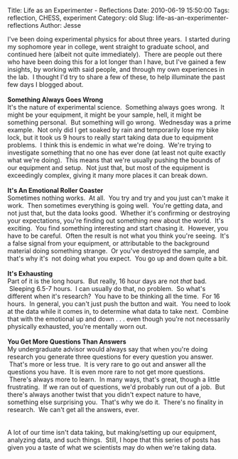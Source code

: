 Title: Life as an Experimenter - Reflections
Date: 2010-06-19 15:50:00
Tags: reflection, CHESS, experiment
Category: old
Slug: life-as-an-experimenter-reflections
Author: Jesse

I've been doing experimental physics for about three years. &nbsp;I started during my sophomore year in college, went straight to graduate school, and continued here (albeit not quite immediately). &nbsp;There are people out there who have been doing this for a lot longer than I have, but I've gained a few insights, by working with said people, and through my own experiences in the lab. &nbsp;I thought I'd try to share a few of these, to help illuminate the past few days I blogged about.<br /><br /><a name='more'></a><b>Something Always Goes Wrong</b><br />It's the nature of experimental science. &nbsp;Something always goes wrong. &nbsp;It might be your equipment, it might be your sample, hell, it might be something personal. &nbsp;But something will go wrong. &nbsp;Wednesday was a prime example. &nbsp;Not only did I get soaked by rain and temporarily lose my bike lock, but it took us 9 hours to really start taking data due to equipment problems. &nbsp;I think this is endemic in what we're doing. &nbsp;We're trying to investigate something that no one has ever done (at least not quite exactly what we're doing). &nbsp;This means that we're usually pushing the bounds of our equipment and setup. &nbsp;Not just that, but most of the equipment is exceedingly complex, giving it many more places it can break down.<br /><br /><b>It's An Emotional Roller Coaster</b><br />Sometimes nothing works. &nbsp;At all. &nbsp;You try and try and you just can't make it work. &nbsp;Then sometimes everything is going well. &nbsp;You're getting data, and not just that, but the data looks good. &nbsp;Whether it's confirming or destroying your expectations, you're finding out something new about the world. &nbsp;It's exciting. &nbsp;You find something interesting and start chasing it. &nbsp;However, you have to be careful. &nbsp;Often the result is not what you think you're seeing. &nbsp;It's a false signal from your equipment, or attributable to the background material doing something strange. &nbsp;Or you've destroyed the sample, and that's why it's &nbsp;not doing what you expect. &nbsp;You go up and down quite a bit.<br /><br /><b>It's Exhausting</b><br />Part of it is the long hours. &nbsp;But really, 16 hour days are not *that* bad. &nbsp;Sleeping 6.5-7 hours. &nbsp;I can usually do that, no problem. &nbsp;So what's different when it's research? &nbsp;You have to be thinking all the time. &nbsp;For 16 hours. &nbsp;In general, you can't just push the button and wait. &nbsp;You need to look at the data while it comes in, to determine what data to take next. &nbsp;Combine that with the emotional up and down . . . even though you're not necessarily physically exhausted, you're mentally worn out.<br /><br /><b>You Get More Questions Than Answers</b><br />My undergraduate advisor would always say that when you're doing research you generate three questions for every question you answer. &nbsp;That's more or less true. &nbsp;It is very rare to go out and answer all the questions you have. &nbsp;It is even more rare to not get more questions. &nbsp; &nbsp;There's always more to learn. &nbsp;In many ways, that's great, though a little frustrating. &nbsp;If we ran out of questions, we'd probably run out of a job. &nbsp;But there's always another twist that you didn't expect nature to have, something else surprising you. &nbsp;That's why we do it. &nbsp;There's no finality in research. &nbsp;We can't get all the answers, ever.<br /><br /><br />A lot of our time isn't data taking, but making/setting up our equipment, analyzing data, and such things. &nbsp;Still, I hope that this series of posts has given you a taste of what we scientists may do when we're taking data.

